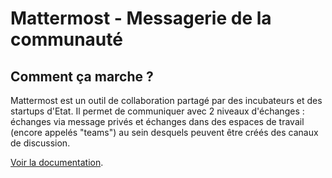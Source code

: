 # Mattermost - Messagerie de la communauté

## Comment ça marche ?

Mattermost est un outil de collaboration partagé par des incubateurs et des startups d'Etat. Il permet de communiquer avec 2 niveaux d'échanges : échanges via message privés et échanges dans des espaces de travail (encore appelés "teams") au sein desquels peuvent être créés des canaux de discussion.

[Voir la documentation](https://doc.incubateur.net/communaute/travailler-a-beta-gouv/jutilise-les-outils-de-la-communaute/mattermost).
